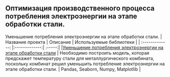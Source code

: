 ## Оптимизация производственного процесса потребления электроэнергии на этапе обработки стали.
Уменьшение потребления электроэнергии на этапе обработки стали.
| Название проекта       | Описание         | Используемые библиотеки |
| :-------------: |:-------------:| :-----:|
|[Уменьшение потребления электроэнергии на этапе обработки стали](https://github.com/tatyana1012/Yandex_Practicum/blob/main/Optimization%20of%20electricity%20consumption%20at%20the%20steel%20processing%20stage/Optimization%20of%20electricity%20consumption%20at%20the%20steel%20processing%20stage.ipynb)   | Необходимо построить модель, которая предскажет температуру стали для  металлургического  комбината, поскольку комбинат решил уменьшить потребление электроэнергии на этапе обработки стали. | Pandas, Seaborn, Numpy, Matplotlib |
